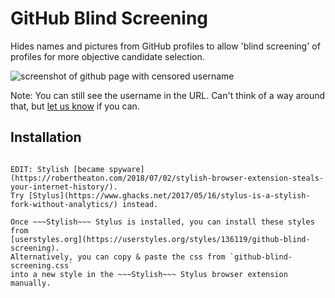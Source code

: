 # GitHub Blind Screening

Hides names and pictures from GitHub profiles to allow 'blind screening' of
profiles for more objective candidate selection.

![screenshot of github page with censored username](http://i.imgur.com/ZKJ0Vn6.png)

Note: You can still see the username in the URL. Can't think of a way around
that, but [let us
know](https://github.com/CityOfPhiladelphia/github-blind-screening/issues/new)
if you can.

## Installation
~~~Use **Stylish** to enable this. Stylish is available for chrome or firefox.~~~

EDIT: Stylish [became spyware](https://robertheaton.com/2018/07/02/stylish-browser-extension-steals-your-internet-history/).
Try [Stylus](https://www.ghacks.net/2017/05/16/stylus-is-a-stylish-fork-without-analytics/) instead.

Once ~~~Stylish~~~ Stylus is installed, you can install these styles from
[userstyles.org](https://userstyles.org/styles/136119/github-blind-screening).
Alternatively, you can copy & paste the css from `github-blind-screening.css`
into a new style in the ~~~Stylish~~~ Stylus browser extension manually.
